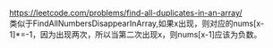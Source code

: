 https://leetcode.com/problems/find-all-duplicates-in-an-array/  
类似于FindAllNumbersDisappearInArray,如果x出现，则对应的nums[x-1]*=-1，因为出现两次，所以当第二次出现x，则nums[x-1]应该为负数。
